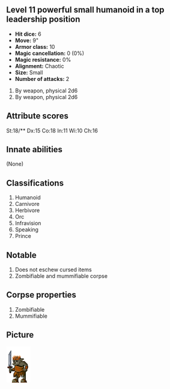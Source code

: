 ## Level 11 powerful small humanoid in a top leadership position

- **Hit dice:** 6
- **Move:** 9"
- **Armor class:** 10
- **Magic cancellation:** 0 (0%)
- **Magic resistance:** 0%
- **Alignment:** Chaotic
- **Size:** Small
- **Number of attacks:** 2
1. By weapon, physical 2d6
2. By weapon, physical 2d6

## Attribute scores

St:18/** Dx:15 Co:18 In:11 Wi:10 Ch:16

## Innate abilities

(None)

## Classifications

1. Humanoid
2. Carnivore
3. Herbivore
4. Orc
5. Infravision
6. Speaking
7. Prince

## Notable

1. Does not eschew cursed items
2. Zombifiable and mummifiable corpse

## Corpse properties

1. Zombifiable
2. Mummifiable

## Picture

![Goblin king](https://github.com/hyvanmielenpelit/GnollHackTileSet/blob/main/Monsters/goblin_king/goblin_king.png?raw=true)

